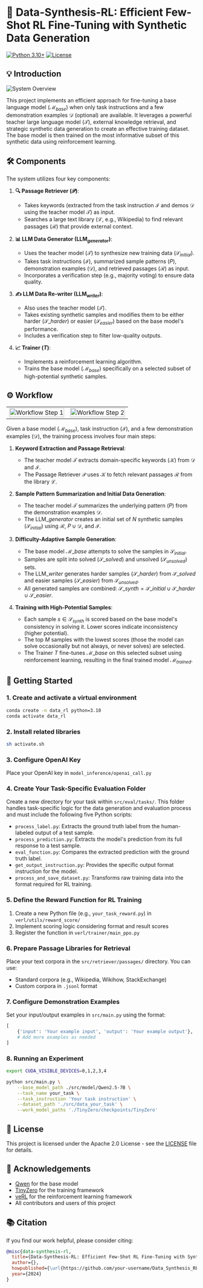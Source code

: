 # 🚀 Data-Synthesis-RL: Efficient Few-Shot RL Fine-Tuning with Synthetic Data Generation

[![Python 3.10+](https://img.shields.io/badge/python-3.10+-blue.svg)](https://www.python.org/downloads/release/python-3100/)
[![License](https://img.shields.io/badge/License-Apache_2.0-green.svg)](LICENSE)

## 💡 Introduction

![System Overview](img/final-one.png)

This project implements an efficient approach for fine-tuning a base language model ($\mathcal{M}_{base}$) when only task instructions and a few demonstration examples $\mathcal{D}$ (optional) are available. It leverages a powerful teacher large language model ($\mathcal{T}$), external knowledge retrieval, and strategic synthetic data generation to create an effective training dataset. The base model is then trained on the most informative subset of this synthetic data using reinforcement learning.

## 🛠️ Components

The system utilizes four key components:

1. **🔍 Passage Retriever ($\mathcal{P}$)**:
   * Takes keywords (extracted from the task instruction $\mathcal{I}$ and demos $\mathcal{D}$ using the teacher model $\mathcal{T}$) as input.
   * Searches a large text library ($\mathcal{L}$, e.g., Wikipedia) to find relevant passages ($\mathcal{R}$) that provide external context.

2. **📊 LLM Data Generator ($\text{LLM}_{generator}$)**:
   * Uses the teacher model ($\mathcal{T}$) to synthesize new training data ($\mathcal{S}_{initial}$).
   * Takes task instructions ($\mathcal{I}$), summarized sample patterns ($P$), demonstration examples ($\mathcal{D}$), and retrieved passages ($\mathcal{R}$) as input.
   * Incorporates a verification step (e.g., majority voting) to ensure data quality.

3. **✍️ LLM Data Re-writer ($\text{LLM}_{writer}$)**:
   * Also uses the teacher model ($\mathcal{T}$).
   * Takes existing synthetic samples and modifies them to be either harder ($\mathcal{S}\_{harder}$) or easier ($\mathcal{S}_{easier}$) based on the base model's performance.
   * Includes a verification step to filter low-quality outputs.

4. **📈 Trainer ($T$)**:
   * Implements a reinforcement learning algorithm.
   * Trains the base model ($\mathcal{M}_{base}$) specifically on a selected subset of high-potential synthetic samples.

## ⚙️ Workflow

<table>
<tr>
<td><img src="img/final1.4.png" alt="Workflow Step 1" width="100%"></td>
<td><img src="img/final2.4.png" alt="Workflow Step 2" width="100%"></td>
</tr>
</table>

Given a base model ($\mathcal{M}_{base}$), task instruction ($\mathcal{I}$), and a few demonstration examples ($\mathcal{D}$), the training process involves four main steps:

1. **Keyword Extraction and Passage Retrieval**:
   * The teacher model $\mathcal{T}$ extracts domain-specific keywords ($\mathcal{K}$) from $\mathcal{D}$ and $\mathcal{I}$.
   * The Passage Retriever $\mathcal{P}$ uses $\mathcal{K}$ to fetch relevant passages $\mathcal{R}$ from the library $\mathcal{L}$.

2. **Sample Pattern Summarization and Initial Data Generation**:
   * The teacher model $\mathcal{T}$ summarizes the underlying pattern ($P$) from the demonstration examples $\mathcal{D}$.
   * The $\text{LLM}\_{generator}$ creates an initial set of $N$ synthetic samples ($\mathcal{S}_{initial}$) using $\mathcal{R}$, $P \cup \mathcal{D}$, and $\mathcal{I}$.

3. **Difficulty-Adaptive Sample Generation**:
   * The base model $\mathcal{M}\_{base}$ attempts to solve the samples in $\mathcal{S}_{initial}$.
   * Samples are split into solved ($\mathcal{S}\_{solved}$) and unsolved ($\mathcal{S}_{unsolved}$) sets.
   * The $\text{LLM}\_{writer}$ generates harder samples ($\mathcal{S}\_{harder}$) from $\mathcal{S}\_{solved}$ and easier samples ($\mathcal{S}\_{easier}$) from $\mathcal{S}_{unsolved}$.
   * All generated samples are combined: $\mathcal{S}\_{synth} = \mathcal{S}\_{initial} \cup \mathcal{S}\_{harder} \cup \mathcal{S}\_{easier}$.

4. **Training with High-Potential Samples**:
   * Each sample $s \in \mathcal{S}_{synth}$ is scored based on the base model's consistency in solving it. Lower scores indicate inconsistency (higher potential).
   * The top $M$ samples with the lowest scores (those the model can solve occasionally but not always, or never solves) are selected.
   * The Trainer $T$ fine-tunes $\mathcal{M}\_{base}$ on this selected subset using reinforcement learning, resulting in the final trained model $\mathcal{M}_{trained}$.

## 🚀 Getting Started

### 1. Create and activate a virtual environment

```bash
conda create -n data_rl python=3.10
conda activate data_rl
```

### 2. Install related libraries

```bash
sh activate.sh
```

### 3. Configure OpenAI Key

Place your OpenAI key in `model_inference/openai_call.py`

### 4. Create Your Task-Specific Evaluation Folder

Create a new directory for your task within `src/eval/tasks/`. This folder handles task-specific logic for the data generation and evaluation process and must include the following five Python scripts:

* `process_label.py`: Extracts the ground truth label from the human-labeled output of a test sample.
* `process_prediction.py`: Extracts the model's prediction from its full response to a test sample.
* `eval_function.py`: Compares the extracted prediction with the ground truth label.
* `get_output_instruction.py`: Provides the specific output format instruction for the model.
* `process_and_save_dataset.py`: Transforms raw training data into the format required for RL training.

### 5. Define the Reward Function for RL Training

1. Create a new Python file (e.g., `your_task_reward.py`) in `verl/utils/reward_score/`
2. Implement scoring logic considering format and result scores
3. Register the function in `verl/trainer/main_ppo.py`

### 6. Prepare Passage Libraries for Retrieval

Place your text corpora in the `src/retriever/passages/` directory. You can use:
- Standard corpora (e.g., Wikipedia, Wikihow, StackExchange)
- Custom corpora in `.jsonl` format

### 7. Configure Demonstration Examples

Set your input/output examples in `src/main.py` using the format:
```python
[
    {'input': 'Your example input', 'output': 'Your example output'},
    # Add more examples as needed
]
```

### 8. Running an Experiment

```bash
export CUDA_VISIBLE_DEVICES=0,1,2,3,4

python src/main.py \
    --base_model_path ./src/model/Qwen2.5-7B \
    --task_name your_task \
    --task_instruction 'Your task instruction' \
    --dataset_path './src/data_your_task' \
    --work_model_paths './TinyZero/checkpoints/TinyZero'
```

## 📝 License

This project is licensed under the Apache 2.0 License - see the [LICENSE](LICENSE) file for details.

## 🙏 Acknowledgements

- [Qwen](https://github.com/QwenLM/Qwen) for the base model
- [TinyZero](https://github.com/Jiayi-Pan/TinyZero) for the training framework
- [veRL](https://github.com/volcengine/verl) for the reinforcement learning framework
- All contributors and users of this project

## 📚 Citation

If you find our work helpful, please consider citing:

```bibtex
@misc{data-synthesis-rl,
  title={Data-Synthesis-RL: Efficient Few-Shot RL Fine-Tuning with Synthetic Data Generation},
  author={},
  howpublished={\url{https://github.com/your-username/Data_Synthesis_RL}},
  year={2024}
}
```
